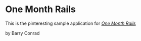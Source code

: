 # One Month Rails

This is the pinteresting sample application for 
[*One Month Rails*](http://onemonthrails.com)

by Barry Conrad